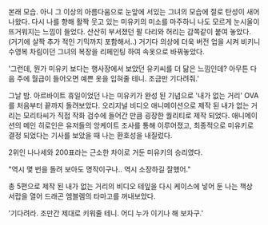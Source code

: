 본래 모습. 아니 그 이상의 아름다움으로 눈앞에 서있는 그녀의 모습에 절로 탄성이 새어나왔다.
다시 나를 향해 활짝 웃고 있는 미유키의 미소를 마주하니 나도 모르게 눈시울이 뜨거워지는 느낌이 들었다.
산산히 부서졌던 팔 다리와 허리는 감쪽같이 붙여 놓았다. (거기에 살짝 추가 적인 기믹까지 포함해서..) 거기다 의상에 더욱 버전 업을 시켜 비키니 수영복 차림이던 그녀의 복장을 리페인팅 하여 속옷으로 바꿔놓았다.

'그런데, 뭔가 미유키 보다는 행사장에서 보았던 유키씨를 더 닮은 느낌인데? 아무튼 다음 주에 월급이 들어오면 예쁜 옷을 입혀줄 테니. 조금만 기다려줘.' 

그날 밤.
아르바이트 휴일이었던 나는 미유키가 완성 된 기념으로 '내가 없는 거리' OVA를 처음부터 끝까지 돌려보았다.
오리지널 비디오 애니메이션으로 제작 된 내가 없는 거리는 모리타씨가 직접 작화 검수에 들어간 만큼 굉장한 퀄리티로 제작 되었다.
애니메이션의 메인 히로인은 유저들의 앙케이트 조사를 통해 이루어졌고, 최종적으로 미유키로 결정 되었다는 기사를 보았을 때 나는 환호성을 내질렀다.

2위인 나나세와 200표라는 근소한 차이로 거둔 미유키의 승리였다.

"역시 몇 번을 돌려 보아도 명작이구나.. 역시 소장하길 잘했어." 

총 5편으로 제작 된 내가 없는 거리의 비디오 테잎을 다시 케이스에 넣어 둔 나는 책상 서랍을 열어 드래곤 엠블렘의 타마고를 꺼내보았다.

'기다려라. 조만간 제대로 키워줄 테니. 어디 누가 이기나 해 보자구.' 